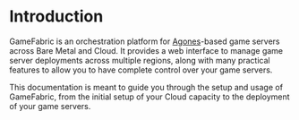 # Introduction

GameFabric is an orchestration platform for [Agones](https://agones.dev/site/docs/)-based game servers across
Bare Metal and Cloud. It provides a web interface to manage game server deployments across multiple regions, along with
many practical features to allow you to have complete control over your game servers.

This documentation is meant to guide you through the setup and usage of GameFabric, from the initial setup of
your Cloud capacity to the deployment of your game servers.
